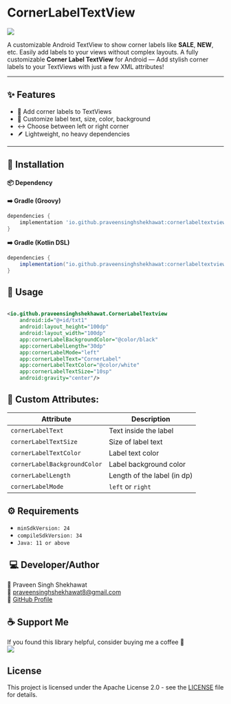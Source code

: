 # CornerLabelTextView

[![](https://img.shields.io/maven-central/v/io.github.praveensinghshekhawat/cornerlabeltextview.svg?label=Maven%20Central)](https://central.sonatype.com/artifact/io.github.praveensinghshekhawat/cornerlabeltextview)

A customizable Android TextView to show corner labels like **SALE**, **NEW**, etc. Easily add labels
to your views without complex layouts.
A fully customizable **Corner Label TextView** for Android — Add stylish corner labels to your
TextViews with just a few XML attributes!

---

## ✨ Features

- 🔹 Add corner labels to TextViews
- 🎨 Customize label text, size, color, background
- ↔️ Choose between left or right corner
- 🪶 Lightweight, no heavy dependencies

---

## 🚀 Installation

<h4> 📦 Dependency </h4>

<b>➡️ Gradle (Groovy)</b>
```gradle
dependencies {
    implementation 'io.github.praveensinghshekhawat:cornerlabeltextview:1.0.2'
}
```

<b>➡️ Gradle (Kotlin DSL)</b>
```gradle
dependencies {
    implementation("io.github.praveensinghshekhawat:cornerlabeltextview:1.0.2")
}
```


## 🧩 Usage
```XML Example:

<io.github.praveensinghshekhawat.CornerLabelTextview
    android:id="@+id/txt1"
    android:layout_height="100dp"
    android:layout_width="100dp"
    app:cornerLabelBackgroundColor="@color/black"
    app:cornerLabelLength="30dp" 
    app:cornerLabelMode="left"
    app:cornerLabelText="CornerLabel" 
    app:cornerLabelTextColor="@color/white"
    app:cornerLabelTextSize="10sp"
    android:gravity="center"/>
```
        
## 🔧 Custom Attributes:

| Attribute                    | Description                 |
| ---------------------------- | --------------------------- |
| `cornerLabelText`            | Text inside the label       |
| `cornerLabelTextSize`        | Size of label text          |
| `cornerLabelTextColor`       | Label text color            |
| `cornerLabelBackgroundColor` | Label background color      |
| `cornerLabelLength`          | Length of the label (in dp) |
| `cornerLabelMode`            | `left` or `right`           |



## ⚙️ Requirements

- `minSdkVersion: 24`
- `compileSdkVersion: 34`
- `Java: 11 or above`



## ️ 💻 Developer/Author

🙋‍ Praveen Singh Shekhawat  
📧 praveensinghshekhawat8@gmail.com  
🔗 [GitHub Profile](https://github.com/praveensinghshekhawat)  

## ☕ Support Me
If you found this library helpful, consider buying me a coffee 💛  
[![](https://img.shields.io/badge/-Buy%20me%20a%20coffee-yellow?logo=buymeacoffee&logoColor=black&style=flat-square)](https://buymeacoffee.com/praveensinghshekhawat)

## License

This project is licensed under the Apache License 2.0 - see the [LICENSE](LICENSE) file for details.